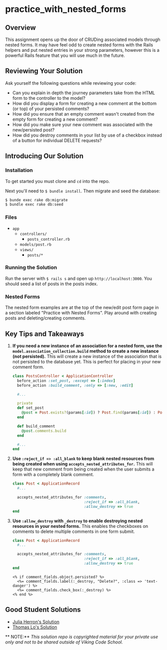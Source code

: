 practice_with_nested_forms
==========================







## Overview

This assignment opens up the door of CRUDing associated models through nested forms. It may have feel odd to create nested forms with the Rails helpers and put nested entries in your strong parameters, however this is a powerful Rails feature that you will use much in the future.



## Reviewing Your Solution

Ask yourself the following questions while reviewing your code:

* Can you explain in depth the journey parameters take from the HTML form to the controller to the model?
* How did you display a form for creating a new comment at the bottom (or top) of your persisted comments?
* How did you ensure that an empty comment wasn't created from the empty form for creating a new comment?
* How did you make sure your new comment was associated with the new/persisted post?
* How did you destroy comments in your list by use of a checkbox instead of a button for individual DELETE requests?



## Introducing Our Solution

### Installation

To get started you must clone and `cd` into the repo.

Next you'll need to `$ bundle install`. Then migrate and seed the database:

```bash
$ bunde exec rake db:migrate
$ bundle exec rake db:seed
```


### Files

- `app`
    - `controllers/`
        - `posts_controller.rb`
    - `models/post.rb`
    - `views/`
        - `posts/*`


### Running the Solution

Run the server with `$ rails s` and open up `http://localhost:3000`. You should seed a list of posts in the posts index.


### Nested Forms

The nested form examples are at the top of the new/edit post form page in a section labeled "Practice with Nested Forms". Play around with creating posts and deleting/creating comments.



## Key Tips and Takeaways

1. **If you need a new instance of an association for a nested form, use the `model.association_collection.build` method to create a new instance (not persisted).** This will create a new instance of the association that is not persisted to the database yet. This is perfect for placing in your new comment form.

    ```ruby
    class PostsController < ApplicationController
      before_action :set_post, :except => [:index]
      before_action :build_comment, :only => [:new, :edit]

      #...

      private
      def set_post
        @post = Post.exists?(params[:id]) ? Post.find(params[:id]) : Post.new
      end

      def build_comment
        @post.comments.build
      end

      #...
    end
    ```

1. **Use `:reject_if => :all_blank` to keep blank nested resources from being created when using `accepts_nested_attributes_for`.** This will keep that new comment from being created when the user submits a form with a completely blank comment.

    ```ruby
    class Post < ApplicationRecord
      #...

      accepts_nested_attributes_for :comments,
                                    :reject_if => :all_blank,
                                    :allow_destroy => true
    end
    ```

1. **Use `:allow_destroy` with `_destroy` to enable destroying nested resources in your nested forms.** This enables the checkboxes on comments to delete multiple comments in one form submit.

    ```ruby
    class Post < ApplicationRecord
      #...

      accepts_nested_attributes_for :comments,
                                    :reject_if => :all_blank,
                                    :allow_destroy => true
    end
    ```

    ```erb
    <% if comment_fields.object.persisted? %>
      <%= comment_fields.label(:_destroy, "Delete?", :class => 'text-danger') %>
      <%= comment_fields.check_box(:_destroy) %>
    <% end %>
    ```




## Good Student Solutions

* [Julia Herron's Solution](https://github.com/cadyherron/assignment_association_practice)
* [Thomas Lo's Solution](https://github.com/thomasjinlo/assignment_association_practice)




** NOTE:** *This solution repo is copyrighted material for your private use only and not to be shared outside of Viking Code School.*






